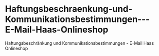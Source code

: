 # Haftungsbeschraenkung-und-Kommunikationsbestimmungen---E-Mail-Haas-Onlineshop
Haftungsbeschränkung und Kommunikationsbestimmungen - E-Mail Haas Onlineshop
